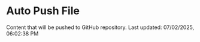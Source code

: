 # Auto Push File

Content that will be pushed to GitHub repository.
Last updated: 07/02/2025, 06:02:38 PM
